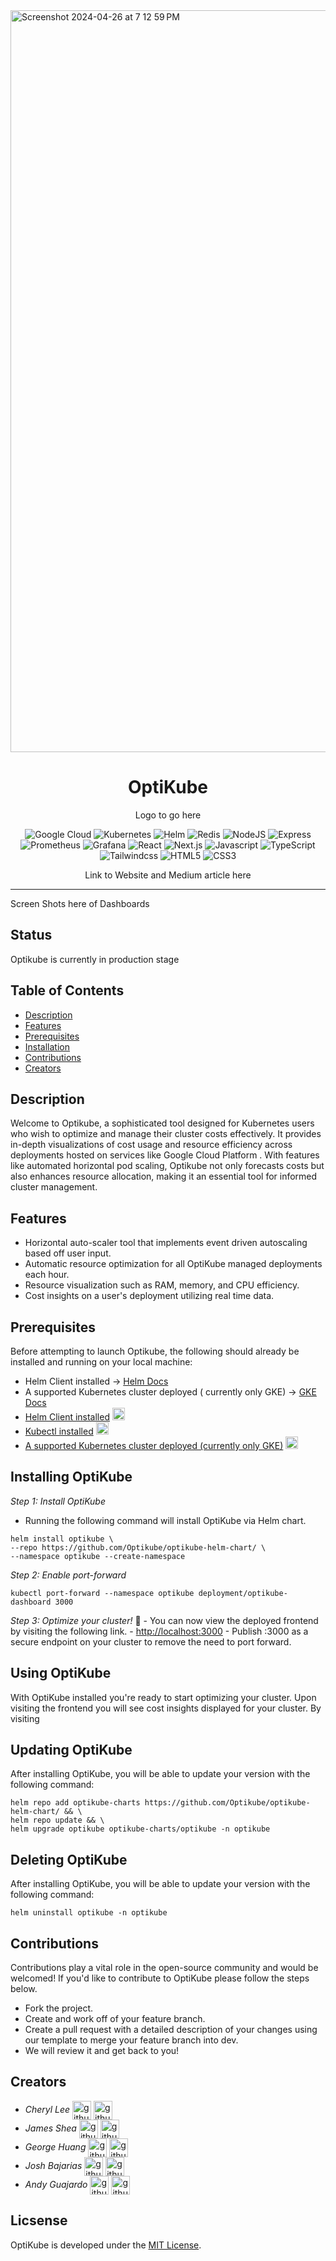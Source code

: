 <img width="1187" alt="Screenshot 2024-04-26 at 7 12 59 PM" src="https://github.com/oslabs-beta/OptiKube-FE/assets/78817053/cdc2c4bf-8f7c-44fb-b21d-94e2a68700ce">
<div align="center">
  
# OptiKube 

<p> Logo to go here </p>

![Google Cloud](https://img.shields.io/badge/Google_Cloud-4285F4?style=for-the-badge&logo=google-cloud&logoColor=white)
![Kubernetes](https://img.shields.io/badge/kubernetes-326ce5.svg?&style=for-the-badge&logo=kubernetes&logoColor=white)
![Helm](https://img.shields.io/badge/Helm-0F1689?style=for-the-badge&logo=Helm&labelColor=0F1689)
![Redis](https://img.shields.io/badge/redis-CC0000.svg?&style=for-the-badge&logo=redis&logoColor=white)
![NodeJS](https://img.shields.io/badge/node.js-6DA55F?style=for-the-badge&logo=node.js&logoColor=white)
![Express](https://img.shields.io/badge/Express%20js-000000?style=for-the-badge&logo=express&logoColor=white)
![Prometheus](https://img.shields.io/badge/Prometheus-000000?style=for-the-badge&logo=prometheus&labelColor=000000)
![Grafana](https://img.shields.io/badge/Grafana-F2F4F9?style=for-the-badge&logo=grafana&logoColor=orange&labelColor=F2F4F9)
![React](https://img.shields.io/badge/react-%2320232a.svg?style=for-the-badge&logo=react&logoColor=%2361DAFB)
![Next.js](https://img.shields.io/badge/Next.js-lightgray?style=for-the-badge&logo=next.js&logoColor=black)
![Javascript](https://img.shields.io/badge/JavaScript-323330?style=for-the-badge&logo=javascript&logoColor=F7DF1E)
![TypeScript](https://img.shields.io/badge/TypeScript-007ACC?style=for-the-badge&logo=typescript&logoColor=white)
![Tailwindcss](https://img.shields.io/badge/Tailwindcss-090e1a?style=for-the-badge&logo=tailwindcss)
![HTML5](https://img.shields.io/badge/html5-%23E34F26.svg?style=for-the-badge&logo=html5&logoColor=white)
![CSS3](https://img.shields.io/badge/css3-%231572B6.svg?style=for-the-badge&logo=css3&logoColor=white)


<p> Link to Website and Medium article here </p>

---

</div>

<p> Screen Shots here of Dashboards</p>


## Status
Optikube is currently in production stage

## Table of Contents

- [Description](#description)
- [Features](#features)
- [Prerequisites](#prerequisites)
- [Installation](#installation)
- [Contributions](#contributions)
- [Creators](#creators)


## Description
Welcome to Optikube, a sophisticated tool designed for Kubernetes users who wish to optimize and manage their cluster costs effectively. It provides in-depth visualizations of cost usage and resource efficiency across deployments hosted on services like Google Cloud Platform . With features like automated horizontal pod scaling, Optikube not only forecasts costs but also enhances resource allocation, making it an essential tool for informed cluster management.

## Features
- Horizontal auto-scaler tool that implements event driven autoscaling based off user input.
- Automatic resource optimization for all OptiKube managed deployments each hour.
- Resource visualization such as RAM, memory, and CPU efficiency.
- Cost insights on a user's deployment utilizing real time data. 

## Prerequisites
Before attempting to launch Optikube, the following should already be installed and running on your local machine:
- Helm Client installed -> [Helm Docs](https://helm.sh/docs/intro/install/)
- A supported Kubernetes cluster deployed ( currently only GKE) -> [GKE Docs](https://cloud.google.com/kubernetes-engine/docs/quickstarts/create-cluster)
- [Helm Client installed](https://helm.sh/docs/intro/install/) <a href="https://helm.sh/docs/intro/install/"><img src="https://example.com/helm_icon.png" alt="Helm Icon" style="width:20px;height:20px;"></a>
- [Kubectl installed](https://kubernetes.io/docs/tasks/tools/#kubectl) <a href="https://kubernetes.io/docs/tasks/tools/#kubectl"><img src="https://example.com/kubectl_icon.png" alt="Kubectl Icon" style="width:20px;height:20px;"></a>
- [A supported Kubernetes cluster deployed (currently only GKE)](https://cloud.google.com/kubernetes-engine/docs/quickstarts/create-cluster) <a href="https://cloud.google.com/kubernetes-engine/docs/quickstarts/create-cluster"><img src="https://example.com/gke_icon.png" alt="GKE Icon" style="width:20px;height:20px;"></a>

## Installing OptiKube
*Step 1: Install OptiKube*
  - Running the following command will install OptiKube via Helm chart.
  ```
  helm install optikube \
  --repo https://github.com/Optikube/optikube-helm-chart/ \
  --namespace optikube --create-namespace
  ```
*Step 2: Enable port-forward*
  ```
  kubectl port-forward --namespace optikube deployment/optikube-dashboard 3000
  ```
*Step 3: Optimize your cluster!* :tada: 
    - You can now view the deployed frontend by visiting the following link.
      - [http://localhost:3000](http://localhost:3000)
    - Publish :3000 as a secure endpoint on your cluster to remove the need to port forward.

## Using OptiKube
With OptiKube installed you're ready to start optimizing your cluster. Upon visiting the frontend you will see cost insights displayed for your cluster. By visiting 

## Updating OptiKube
After installing OptiKube, you will be able to update your version with the following command:
  ```
  helm repo add optikube-charts https://github.com/Optikube/optikube-helm-chart/ && \
  helm repo update && \
  helm upgrade optikube optikube-charts/optikube -n optikube
  ```
  
## Deleting OptiKube
After installing OptiKube, you will be able to update your version with the following command:
  ```
helm uninstall optikube -n optikube
  ```

## Contributions
Contributions play a vital role in the open-source community and would be welcomed! If you'd like to contribute to OptiKube please follow the steps below.
- Fork the project.
- Create and work off of your feature branch.
- Create a pull request with a detailed description of your changes using our template to merge your feature branch into dev.
- We will review it and get back to you!

## Creators

- *Cheryl Lee* <a href="https://github.com/yli-yanchen" target="blank"><img align="center" src="https://iconmonstr.com/wp-content/g/gd/makefg.php?i=../releases/preview/2012/png/iconmonstr-github-1.png&r=56&g=136&b=255" alt="github" height="30" width="30" /></a> <a href="https://www.linkedin.com/in/cherylleech/" target="blank"><img align="center" src="https://iconmonstr.com/wp-content/g/gd/makefg.php?i=../releases/preview/2012/png/iconmonstr-linkedin-3.png&r=56&g=136&b=255" alt="github" height="30" width="30" /></a>
- *James Shea* <a href="https://github.com/JamesSheaDev" target="blank"><img align="center" src="https://iconmonstr.com/wp-content/g/gd/makefg.php?i=../releases/preview/2012/png/iconmonstr-github-1.png&r=56&g=136&b=255" alt="github" height="30" width="30" /></a> <a href="https://www.linkedin.com/in/james-r-shea/" target="blank"><img align="center" src="https://iconmonstr.com/wp-content/g/gd/makefg.php?i=../releases/preview/2012/png/iconmonstr-linkedin-3.png&r=56&g=136&b=255" alt="github" height="30" width="30" /></a>
- *George Huang* <a href="https://github.com/gzfh24" target="blank"><img align="center" src="https://iconmonstr.com/wp-content/g/gd/makefg.php?i=../releases/preview/2012/png/iconmonstr-github-1.png&r=56&g=136&b=255" alt="github" height="30" width="30" /></a> <a href="https://www.linkedin.com/in/gzfh" target="blank"><img align="center" src="https://iconmonstr.com/wp-content/g/gd/makefg.php?i=../releases/preview/2012/png/iconmonstr-linkedin-3.png&r=56&g=136&b=255" alt="github" height="30" width="30" /></a>
- *Josh Bajarias* <a href="https://github.com/Jawshhhhhhhh" target="blank"><img align="center" src="https://iconmonstr.com/wp-content/g/gd/makefg.php?i=../releases/preview/2012/png/iconmonstr-github-1.png&r=56&g=136&b=255" alt="github" height="30" width="30" /></a> <a href="https://www.linkedin.com/in/joshbajarias/" target="blank"><img align="center" src="https://iconmonstr.com/wp-content/g/gd/makefg.php?i=../releases/preview/2012/png/iconmonstr-linkedin-3.png&r=56&g=136&b=255" alt="github" height="30" width="30" /></a>
- *Andy Guajardo* <a href="https://github.com/andymattgee" target="blank"><img align="center" src="https://iconmonstr.com/wp-content/g/gd/makefg.php?i=../releases/preview/2012/png/iconmonstr-github-1.png&r=56&g=136&b=255" alt="github" height="30" width="30" /></a> <a href="https://www.linkedin.com/in/andy-guajardo-a63987101/" target="blank"><img align="center" src="https://iconmonstr.com/wp-content/g/gd/makefg.php?i=../releases/preview/2012/png/iconmonstr-linkedin-3.png&r=56&g=136&b=255" alt="github" height="30" width="30" /></a>

## Licsense
OptiKube is developed under the [MIT License](https://mit-license.org/).
